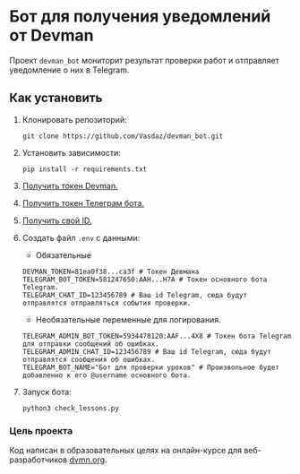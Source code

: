 # Бот для получения уведомлений от Devman
 
Проект `devman_bot` мониторит результат проверки работ и отправляет уведомление 
о них в Telegram.


## Как установить

1. Клонировать репозиторий:
    ```shell
    git clone https://github.com/Vasdaz/devman_bot.git
    ```

2. Установить зависимости:
    ```shell
    pip install -r requirements.txt
    ```

3. [Получить токен Devman.](https://dvmn.org/api/docs/)

5. [Получить токен Телеграм бота.](https://telegram.me/BotFather)

6. [Получить свой ID.](https://t.me/userinfobot)

6. Создать файл `.env` с данными:
    - Обязательные
    ```dotenv
    DEVMAN_TOKEN=81ea0f38...ca3f # Токен Девмана
    TELEGRAM_BOT_TOKEN=581247650:AAH...H7A # Токен основного бота Telegram.
    TELEGRAM_CHAT_ID=123456789 # Ваш id Telegram, сюда будут отправлятся отправляться события проверки.
    ```
   
    - Необязательные переменные для логирования.
    ```dotenv
    TELEGRAM_ADMIN_BOT_TOKEN=5934478120:AAF...4X8 # Токен бота Telegram для отправки сообщений об ошибках.
    TELEGRAM_ADMIN_CHAT_ID=123456789 # Ваш id Telegram, сюда будут отправлятся сообщения об ошибках.
    TELEGRAM_BOT_NAME="Бот для проверки уроков" # Произвольное будет добавленно к его @username основного бота.
    ```

7. Запуск бота:
    
    ```shell
    python3 check_lessons.py
    ```

### Цель проекта

Код написан в образовательных целях на онлайн-курсе для веб-разработчиков [dvmn.org](https://dvmn.org/).
